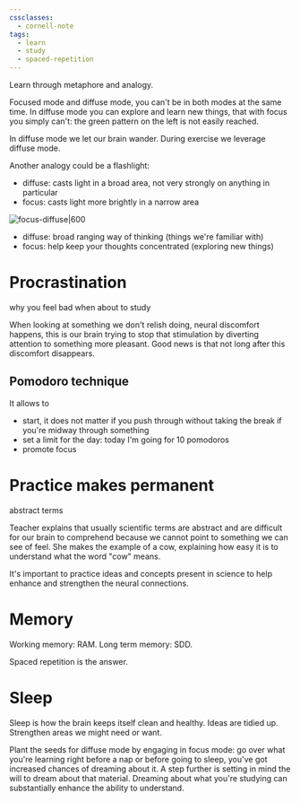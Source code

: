 ```yaml
---
cssclasses:
  - cornell-note
tags:
  - learn
  - study
  - spaced-repetition
---
```


Learn through metaphore and analogy.

Focused mode and diffuse mode, you can't be in both modes at the same time.
In diffuse mode you can explore and learn new things, that with focus you simply can't: the green pattern on the left is not easily reached.

In diffuse mode we let our brain wander. During exercise we leverage diffuse mode.

Another analogy could be a flashlight:
* diffuse: casts light in a broad area, not very strongly on anything in particular
* focus: casts light more brightly in a narrow area

![focus-diffuse|600](focus-mode-diffuse-mode.png)

* diffuse: broad ranging way of thinking (things we're familiar with)
* focus: help keep your thoughts concentrated (exploring new things)

# Procrastination

<aside>why you feel bad when about to study</aside>

When looking at something we don't relish doing, neural discomfort happens, this is our brain trying to stop that stimulation by diverting attention to something more pleasant. 
Good news is that not long after this discomfort disappears.

## Pomodoro technique

It allows to
* start, it does not matter if you push through without taking the break if you're midway through something
* set a limit for the day: today I'm going for 10 pomodoros
* promote focus

# Practice makes permanent

<aside>abstract terms</aside>

Teacher explains that usually scientific terms are abstract and are difficult for our brain to comprehend because we cannot point to something we can see of feel. She makes the example of a cow, explaining how easy it is to understand what the word "cow" means.

It's important to practice ideas and concepts present in science to help enhance and strengthen the neural connections.

# Memory

Working memory: RAM.
Long term memory: SDD.

Spaced repetition is the answer.

# Sleep

Sleep is how the brain keeps itself clean and healthy.
Ideas are tidied up.
Strengthen areas we might need or want.

Plant the seeds for diffuse mode by engaging in focus mode: go over what you're learning right before a nap or before going to sleep, you've got increased chances of dreaming about it. A step further is setting in mind the will to dream about that material.
Dreaming about what you're studying can substantially enhance the ability to understand.